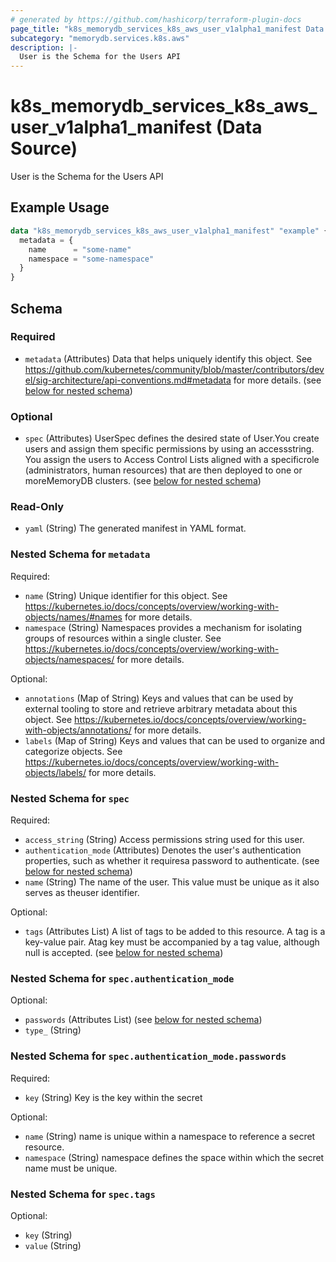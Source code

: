 ```yaml
---
# generated by https://github.com/hashicorp/terraform-plugin-docs
page_title: "k8s_memorydb_services_k8s_aws_user_v1alpha1_manifest Data Source - terraform-provider-k8s"
subcategory: "memorydb.services.k8s.aws"
description: |-
  User is the Schema for the Users API
---
```


# k8s_memorydb_services_k8s_aws_user_v1alpha1_manifest (Data Source)

User is the Schema for the Users API

## Example Usage

```terraform
data "k8s_memorydb_services_k8s_aws_user_v1alpha1_manifest" "example" {
  metadata = {
    name      = "some-name"
    namespace = "some-namespace"
  }
}
```

<!-- schema generated by tfplugindocs -->
## Schema

### Required

- `metadata` (Attributes) Data that helps uniquely identify this object. See https://github.com/kubernetes/community/blob/master/contributors/devel/sig-architecture/api-conventions.md#metadata for more details. (see [below for nested schema](#nestedatt--metadata))

### Optional

- `spec` (Attributes) UserSpec defines the desired state of User.You create users and assign them specific permissions by using an accessstring. You assign the users to Access Control Lists aligned with a specificrole (administrators, human resources) that are then deployed to one or moreMemoryDB clusters. (see [below for nested schema](#nestedatt--spec))

### Read-Only

- `yaml` (String) The generated manifest in YAML format.

<a id="nestedatt--metadata"></a>
### Nested Schema for `metadata`

Required:

- `name` (String) Unique identifier for this object. See https://kubernetes.io/docs/concepts/overview/working-with-objects/names/#names for more details.
- `namespace` (String) Namespaces provides a mechanism for isolating groups of resources within a single cluster. See https://kubernetes.io/docs/concepts/overview/working-with-objects/namespaces/ for more details.

Optional:

- `annotations` (Map of String) Keys and values that can be used by external tooling to store and retrieve arbitrary metadata about this object. See https://kubernetes.io/docs/concepts/overview/working-with-objects/annotations/ for more details.
- `labels` (Map of String) Keys and values that can be used to organize and categorize objects. See https://kubernetes.io/docs/concepts/overview/working-with-objects/labels/ for more details.


<a id="nestedatt--spec"></a>
### Nested Schema for `spec`

Required:

- `access_string` (String) Access permissions string used for this user.
- `authentication_mode` (Attributes) Denotes the user's authentication properties, such as whether it requiresa password to authenticate. (see [below for nested schema](#nestedatt--spec--authentication_mode))
- `name` (String) The name of the user. This value must be unique as it also serves as theuser identifier.

Optional:

- `tags` (Attributes List) A list of tags to be added to this resource. A tag is a key-value pair. Atag key must be accompanied by a tag value, although null is accepted. (see [below for nested schema](#nestedatt--spec--tags))

<a id="nestedatt--spec--authentication_mode"></a>
### Nested Schema for `spec.authentication_mode`

Optional:

- `passwords` (Attributes List) (see [below for nested schema](#nestedatt--spec--authentication_mode--passwords))
- `type_` (String)

<a id="nestedatt--spec--authentication_mode--passwords"></a>
### Nested Schema for `spec.authentication_mode.passwords`

Required:

- `key` (String) Key is the key within the secret

Optional:

- `name` (String) name is unique within a namespace to reference a secret resource.
- `namespace` (String) namespace defines the space within which the secret name must be unique.



<a id="nestedatt--spec--tags"></a>
### Nested Schema for `spec.tags`

Optional:

- `key` (String)
- `value` (String)
